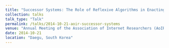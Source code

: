 ```yaml
---
title: "Successor Systems: The Role of Reflexive Algorithms in Enacting Ideological Critique"
collection: talks
talk_type: "Talk"
permalink: /talks/2014-10-21-aoir-successor-systems
venue: "Annual Meeting of the Association of Internet Researchers (AoIR)"
date: 2014-10-21
location: "Daegu, South Korea"
---
```

